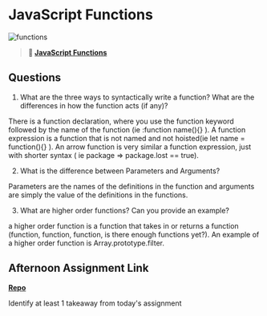 # JavaScript Functions

![functions](https://bcw.blob.core.windows.net/public/img/function-anatomy.jpg)

> **📖 [JavaScript Functions](https://codeworksacademy.com/fs-student-guide/resources/wk2/02-Functions)**

## Questions

1. What are the three ways to syntactically write a function? What are the differences in how the function acts (if any)?

There is a function declaration, where you use the function keyword followed by the name of the function (ie :function name(){} ). A function expression is a function that is not named and not hoisted(ie let name = function(){} ). An arrow function is very similar a function expression, just with shorter syntax ( ie package => package.lost == true).

2. What is the difference between Parameters and Arguments?

Parameters are the names of the definitions in the function and arguments are simply the value of the definitions in the functions.

3. What are higher order functions? Can you provide an example?

a higher order function is a function that takes in or returns a function (function, function, function, is there enough functions yet?). An example of a higher order function is Array.prototype.filter.

## Afternoon Assignment Link

**[Repo](https://github.com/JackFox77/warehouse-manager)**

Identify at least 1 takeaway from today's assignment
